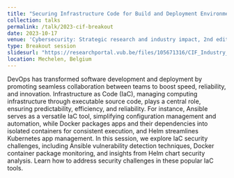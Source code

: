 ```yaml
---
title: "Securing Infrastructure Code for Build and Deployment Environments"
collection: talks
permalink: /talk/2023-cif-breakout
date: 2023-10-17
venue: 'Cybersecurity: Strategic research and industry impact, 2nd edition'
type: Breakout session
slidesurl: "https://researchportal.vub.be/files/105671316/CIF_Industry_Event_2023_Breakout_Infrastructure_Code.pdf"
location: Mechelen, Belgium
---
```

DevOps has transformed software development and deployment by promoting seamless collaboration between teams to boost speed, reliability, and innovation. Infrastructure as Code (IaC), managing computing infrastructure through executable source code, plays a central role, ensuring predictability, efficiency, and reliability. For instance, Ansible serves as a versatile IaC tool, simplifying configuration management and automation, while Docker packages apps and their dependencies into isolated containers for consistent execution, and Helm streamlines Kubernetes app management. In this session, we explore IaC security challenges, including Ansible vulnerability detection techniques, Docker container package monitoring, and insights from Helm chart security analysis. Learn how to address security challenges in these popular IaC tools.

